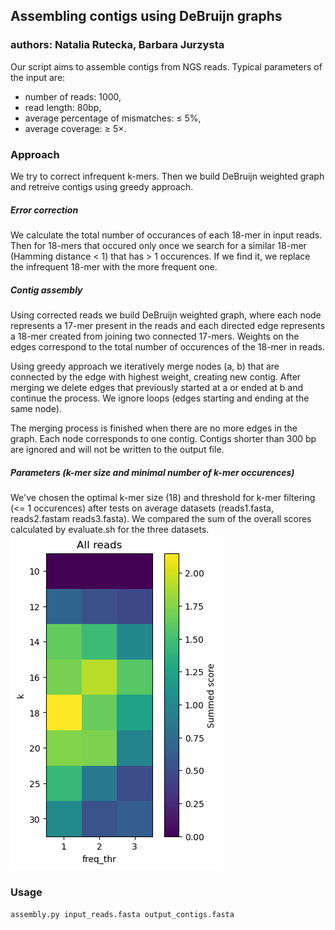 ## Assembling contigs using DeBruijn graphs
### authors: Natalia Rutecka, Barbara Jurzysta
Our script aims to assemble contigs from NGS reads. Typical parameters of the input are:
- number of reads: 1000, 
- read length: 80bp,
- average percentage of mismatches: ≤ 5%, 
- average coverage: ≥ 5×.

### Approach
We try to correct infrequent k-mers. Then we build DeBruijn weighted graph and retreive contigs using greedy approach.  
##### Error correction
We calculate the total number of occurances of each 18-mer in input reads. Then for 18-mers that occured only once we search for a similar 18-mer (Hamming distance < 1) that has > 1 occurences. If we find it, we replace the infrequent 18-mer with the more frequent one.   
##### Contig assembly
Using corrected reads we build DeBruijn weighted graph, where each node represents a 17-mer present in the reads and each directed edge represents a 18-mer created from joining two connected 17-mers. Weights on the edges correspond to the total number of occurences of the 18-mer in reads. 

Using greedy approach we iteratively merge nodes (a, b) that are connected by the edge with highest weight, creating new contig. After merging we delete edges that previously started at a or ended at b and continue the process. We ignore loops (edges starting and ending at the same node). 

The merging process is finished when there are no more edges in the graph. Each node corresponds to one contig. Contigs shorter than 300 bp are ignored and will not be written to the output file. 
##### Parameters (k-mer size and minimal number of k-mer occurences)
We've chosen the optimal k-mer size (18) and threshold for k-mer filtering (<= 1 occurences) after tests on average datasets (reads1.fasta, reads2.fastam reads3.fasta). We compared the sum of the overall scores calculated by evaluate.sh for the three datasets. 
![plot](parameter_results.png)
### Usage
`assembly.py input_reads.fasta output_contigs.fasta` 
